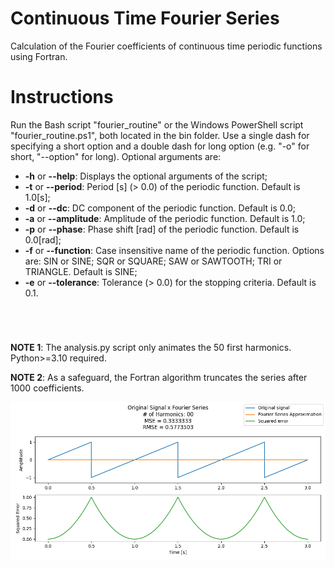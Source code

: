 <h1 align="left">Continuous Time Fourier Series</h1>

Calculation of the Fourier coefficients of continuous time periodic functions using Fortran.

<h1 align="left">Instructions</h1>

Run the Bash script "fourier_routine" or the Windows PowerShell script "fourier_routine.ps1", both located in the bin folder. Use a single dash for specifying a short option and a double dash for long option (e.g. "-o" for short, "--option" for long). Optional arguments are:

- **-h** or **--help**: Displays the optional arguments of the script;
- **-t** or **--period**: Period [s] (> 0.0) of the periodic function. Default is 1.0[s];
- **-d** or **--dc**: DC component of the periodic function. Default is 0.0;
- **-a** or **--amplitude**: Amplitude of the periodic function. Default is 1.0;
- **-p** or **--phase**: Phase shift [rad] of the periodic function. Default is 0.0[rad];
- **-f** or **--function**: Case insensitive name of the periodic function. Options are: SIN or SINE; SQR or SQUARE; SAW or SAWTOOTH; TRI or TRIANGLE. Default is SINE;
- **-e** or **--tolerance**: Tolerance (> 0.0) for the stopping criteria. Default is 0.1.

<h1 align="left"></h1></br>

**NOTE 1**: The analysis.py script only animates the 50 first harmonics. Python>=3.10 required.

**NOTE 2**: As a safeguard, the Fortran algorithm truncates the series after 1000 coefficients.

![Sawtooth wave Fourier Series approximation gif](./misc/sawtooth.gif)
